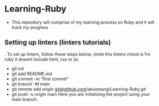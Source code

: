 # Learning-Ruby
- This repository will comprise of my learning process on Ruby and it will track my progress
## Setting up linters (linters tutorials)
. To set up linters, follow these steps below; (note this linters check is fro ruby it doesnt include html, css or js)
 - git init
 - git add README.md
 - git commit -m "first commit"
 - git branch -M main
 - git remote add origin git@github.com/akuutsang/Learning-Ruby.git
 - git push -u origin main
   Here you are initializing the project using your main branch.
   

